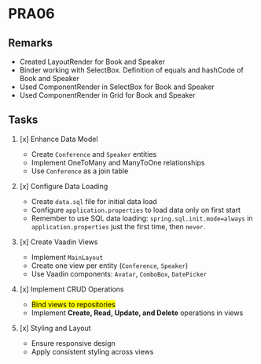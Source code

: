 # PRA06

## Remarks

- Created LayoutRender for Book and Speaker
- Binder working with SelectBox. Definition of equals and hashCode of Book and Speaker
- Used ComponentRender in SelectBox for Book and Speaker
- Used ComponentRender in Grid for Book and Speaker


## Tasks

1. [x] Enhance Data Model

    - Create `Conference` and `Speaker` entities
    - Implement OneToMany and ManyToOne relationships
    - Use `Conference` as a join table

1. [x] Configure Data Loading

    - Create `data.sql` file for initial data load
    - Configure `application.properties` to load data only on first start
    - Remember to use SQL data loading: `spring.sql.init.mode=always` in `application.properties` just the first time, then `never`.

1. [x] Create Vaadin Views

    - Implement `MainLayout`
    - Create one view per entity (`Conference`, `Speaker`)
    - Use Vaadin components: `Avatar`, `ComboBox`, `DatePicker`

1. [x] Implement CRUD Operations

    - <mark>Bind views to repositories</mark>
    - Implement **Create, Read, Update, and Delete** operations in views

1. [x] Styling and Layout

    - Ensure responsive design
    - Apply consistent styling across views


